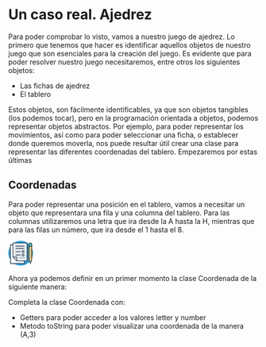 # Un caso real. Ajedrez 

Para poder comprobar lo visto, vamos a nuestro juego de ajedrez. Lo primero que tenemos que hacer es identificar aquellos objetos de nuestro juego que son esenciales para la creación del juego. Es evidente que para poder resolver nuestro juego necesitaremos, entre otros los siguientes objetos: 

- Las fichas de ajedrez 
- El tablero 

Estos objetos, son fácilmente identificables, ya que son objetos tangibles (los podemos tocar), pero en la programación orientada a objetos, podemos representar objetos abstractos. Por ejemplo, para poder representar los movimientos, así como para poder seleccionar una ficha, o establecer donde queremos moverla, nos puede resultar útil crear una clase para representar las diferentes coordenadas del tablero. Empezaremos por estas últimas 

## Coordenadas 

Para poder representar una posición en el tablero, vamos a necesitar un objeto que representara una fila y una columna del tablero. Para las columnas utilizaremos una letra que ira desde la A hasta la H, mientras que para las filas un número, que ira desde el 1 hasta el 8. 

 

![](../../../images/task.png)

Ahora ya podemos definir en un primer momento la clase Coordenada de la siguiente manera:

Completa la clase Coordenada con:
- Getters para poder acceder a los valores letter y number
- Metodo toString para poder visualizar una coordenada de la manera (A,3)